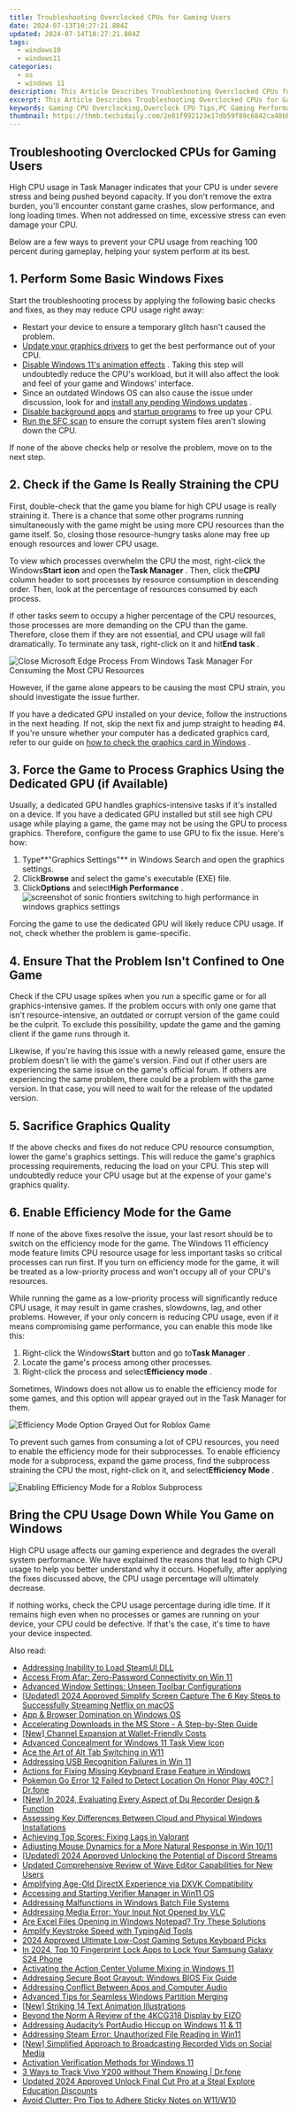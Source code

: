 ```yaml
---
title: Troubleshooting Overclocked CPUs for Gaming Users
date: 2024-07-13T10:27:21.884Z
updated: 2024-07-14T10:27:21.884Z
tags:
  - windows10
  - windows11
categories:
  - os
  - windows 11
description: This Article Describes Troubleshooting Overclocked CPUs for Gaming Users
excerpt: This Article Describes Troubleshooting Overclocked CPUs for Gaming Users
keywords: Gaming CPU Overclocking,Overclock CPU Tips,PC Gaming Performance,CPU Speed Boost,Overclock Troubleshooting,Enhanced Gaming CPUs,Optimize GPU & CPU
thumbnail: https://thmb.techidaily.com/2e81f992123e17db59f89c6842ca48bb426d509215d95604071818ec4e7dc281.jpg
---
```


## Troubleshooting Overclocked CPUs for Gaming Users

 High CPU usage in Task Manager indicates that your CPU is under severe stress and being pushed beyond capacity. If you don't remove the extra burden, you'll encounter constant game crashes, slow performance, and long loading times. When not addressed on time, excessive stress can even damage your CPU.

 Below are a few ways to prevent your CPU usage from reaching 100 percent during gameplay, helping your system perform at its best.

## 1\. Perform Some Basic Windows Fixes

 Start the troubleshooting process by applying the following basic checks and fixes, as they may reduce CPU usage right away:

* Restart your device to ensure a temporary glitch hasn't caused the problem.
* [Update your graphics drivers](https://www.makeuseof.com/update-graphics-drivers-in-windows-10/) to get the best performance out of your CPU.
* [Disable Windows 11's animation effects](https://www.makeuseof.com/windows-11-turn-off-animation-effects/) . Taking this step will undoubtedly reduce the CPU's workload, but it will also affect the look and feel of your game and Windows' interface.
* Since an outdated Windows OS can also cause the issue under discussion, look for and [install any pending Windows updates](https://www.makeuseof.com/windows-11-install-updates/) .
* [Disable background apps](https://www.makeuseof.com/windows-11-disable-background-apps/) and [startup programs](https://www.makeuseof.com/windows-11-disable-startup-programs/) to free up your CPU.
* [Run the SFC scan](https://www.makeuseof.com/system-file-checker-sfc-windows/) to ensure the corrupt system files aren't slowing down the CPU.

 If none of the above checks help or resolve the problem, move on to the next step.

## 2\. Check if the Game Is Really Straining the CPU

 First, double-check that the game you blame for high CPU usage is really straining it. There is a chance that some other programs running simultaneously with the game might be using more CPU resources than the game itself. So, closing those resource-hungry tasks alone may free up enough resources and lower CPU usage.

 To view which processes overwhelm the CPU the most, right-click the Windows**Start icon** and open the**Task Manager** . Then, click the**CPU** column header to sort processes by resource consumption in descending order. Then, look at the percentage of resources consumed by each process.

 If other tasks seem to occupy a higher percentage of the CPU resources, those processes are more demanding on the CPU than the game. Therefore, close them if they are not essential, and CPU usage will fall dramatically. To terminate any task, right-click on it and hit**End task** .

![Close Microsoft Edge Process From Windows Task Manager For Consuming the Most CPU Resources](https://static1.makeuseofimages.com/wordpress/wp-content/uploads/2023/04/close-microsoft-process-from-windows-task-manager.jpg)

 However, if the game alone appears to be causing the most CPU strain, you should investigate the issue further.

 If you have a dedicated GPU installed on your device, follow the instructions in the next heading. If not, skip the next fix and jump straight to heading #4\. If you're unsure whether your computer has a dedicated graphics card, refer to our guide on [how to check the graphics card in Windows](https://www.makeuseof.com/check-graphics-card-model-windows-11/) .

## 3\. Force the Game to Process Graphics Using the Dedicated GPU (if Available)

 Usually, a dedicated GPU handles graphics-intensive tasks if it's installed on a device. If you have a dedicated GPU installed but still see high CPU usage while playing a game, the game may not be using the GPU to process graphics. Therefore, configure the game to use GPU to fix the issue. Here's how:

1. Type**"Graphics Settings"** in Windows Search and open the graphics settings.
2. Click**Browse** and select the game's executable (EXE) file.
3. Click**Options** and select**High Performance** .  
![screenshot of sonic frontiers switching to high performance in windows graphics settings](https://static1.makeuseofimages.com/wordpress/wp-content/uploads/2022/11/screenshot_of_sonic_frontiers_switching_to_high_performance.jpg)

 Forcing the game to use the dedicated GPU will likely reduce CPU usage. If not, check whether the problem is game-specific.

## 4\. Ensure That the Problem Isn't Confined to One Game

 Check if the CPU usage spikes when you run a specific game or for all graphics-intensive games. If the problem occurs with only one game that isn't resource-intensive, an outdated or corrupt version of the game could be the culprit. To exclude this possibility, update the game and the gaming client if the game runs through it.

 Likewise, if you're having this issue with a newly released game, ensure the problem doesn't lie with the game's version. Find out if other users are experiencing the same issue on the game's official forum. If others are experiencing the same problem, there could be a problem with the game version. In that case, you will need to wait for the release of the updated version.

## 5\. Sacrifice Graphics Quality

 If the above checks and fixes do not reduce CPU resource consumption, lower the game's graphics settings. This will reduce the game's graphics processing requirements, reducing the load on your CPU. This step will undoubtedly reduce your CPU usage but at the expense of your game's graphics quality.

## 6\. Enable Efficiency Mode for the Game

 If none of the above fixes resolve the issue, your last resort should be to switch on the efficiency mode for the game. The Windows 11 efficiency mode feature limits CPU resource usage for less important tasks so critical processes can run first. If you turn on efficiency mode for the game, it will be treated as a low-priority process and won't occupy all of your CPU's resources.

 While running the game as a low-priority process will significantly reduce CPU usage, it may result in game crashes, slowdowns, lag, and other problems. However, if your only concern is reducing CPU usage, even if it means compromising game performance, you can enable this mode like this:

1. Right-click the Windows**Start** button and go to**Task Manager** .
2. Locate the game's process among other processes.
3. Right-click the process and select**Efficiency mode** .

 Sometimes, Windows does not allow us to enable the efficiency mode for some games, and this option will appear grayed out in the Task Manager for them.

![Efficiency Mode Option Grayed Out for Roblox Game](https://static1.makeuseofimages.com/wordpress/wp-content/uploads/2023/04/efficiency-mode-option-grayed-out-for-roblox-game.jpg)

 To prevent such games from consuming a lot of CPU resources, you need to enable the efficiency mode for their subprocesses. To enable efficiency mode for a subprocess, expand the game process, find the subprocess straining the CPU the most, right-click on it, and select**Efficiency Mode** .

![Enabling Efficiency Mode for a Roblox Subprocess](https://static1.makeuseofimages.com/wordpress/wp-content/uploads/2023/04/enabling-efficiency-mode-for-a-roblox-subprocess.jpg)

## Bring the CPU Usage Down While You Game on Windows

 High CPU usage affects our gaming experience and degrades the overall system performance. We have explained the reasons that lead to high CPU usage to help you better understand why it occurs. Hopefully, after applying the fixes discussed above, the CPU usage percentage will ultimately decrease.

 If nothing works, check the CPU usage percentage during idle time. If it remains high even when no processes or games are running on your device, your CPU could be defective. If that's the case, it's time to have your device inspected.


<ins class="adsbygoogle"
     style="display:block"
     data-ad-format="autorelaxed"
     data-ad-client="ca-pub-7571918770474297"
     data-ad-slot="1223367746"></ins>



<ins class="adsbygoogle"
     style="display:block"
     data-ad-client="ca-pub-7571918770474297"
     data-ad-slot="8358498916"
     data-ad-format="auto"
     data-full-width-responsive="true"></ins>



<span class="atpl-alsoreadstyle">Also read:</span>
<div><ul>
<li><a href="https://win11.techidaily.com/addressing-inability-to-load-steamui-dll/"><u>Addressing Inability to Load SteamUI DLL</u></a></li>
<li><a href="https://win11.techidaily.com/access-from-afar-zero-password-connectivity-on-win-11/"><u>Access From Afar: Zero-Password Connectivity on Win 11</u></a></li>
<li><a href="https://win11.techidaily.com/advanced-window-settings-unseen-toolbar-configurations/"><u>Advanced Window Settings: Unseen Toolbar Configurations</u></a></li>
<li><a href="https://digital-screen-recording.techidaily.com/updated-2024-approved-simplify-screen-capture-the-6-key-steps-to-successfully-streaming-netflix-on-macos/"><u>[Updated] 2024 Approved  Simplify Screen Capture  The 6 Key Steps to Successfully Streaming Netflix on macOS</u></a></li>
<li><a href="https://win11.techidaily.com/app-and-browser-domination-on-windows-os/"><u>App & Browser Domination on Windows OS</u></a></li>
<li><a href="https://win11.techidaily.com/accelerating-downloads-in-the-ms-store-a-step-by-step-guide/"><u>Accelerating Downloads in the MS Store - A Step-by-Step Guide</u></a></li>
<li><a href="https://youtube-videos.techidaily.com/new-channel-expansion-at-wallet-friendly-costs/"><u>[New] Channel Expansion at Wallet-Friendly Costs</u></a></li>
<li><a href="https://win11.techidaily.com/advanced-concealment-for-windows-11-task-view-icon/"><u>Advanced Concealment for Windows 11 Task View Icon</u></a></li>
<li><a href="https://win11.techidaily.com/ace-the-art-of-alt-tab-switching-in-w11/"><u>Ace the Art of Alt Tab Switching in W11</u></a></li>
<li><a href="https://win11.techidaily.com/addressing-usb-recognition-failures-in-win-11/"><u>Addressing USB Recognition Failures in Win 11</u></a></li>
<li><a href="https://win11.techidaily.com/actions-for-fixing-missing-keyboard-erase-feature-in-windows/"><u>Actions for Fixing Missing Keyboard Erase Feature in Windows</u></a></li>
<li><a href="https://pokemon-go-android.techidaily.com/pokemon-go-error-12-failed-to-detect-location-on-honor-play-40c-drfone-by-drfone-virtual-android/"><u>Pokemon Go Error 12 Failed to Detect Location On Honor Play 40C? | Dr.fone</u></a></li>
<li><a href="https://video-capture.techidaily.com/new-in-2024-evaluating-every-aspect-of-du-recorder-design-and-function/"><u>[New] In 2024, Evaluating Every Aspect of Du Recorder Design & Function</u></a></li>
<li><a href="https://win11.techidaily.com/assessing-key-differences-between-cloud-and-physical-windows-installations/"><u>Assessing Key Differences Between Cloud and Physical Windows Installations</u></a></li>
<li><a href="https://win11.techidaily.com/achieving-top-scores-fixing-lags-in-valorant/"><u>Achieving Top Scores: Fixing Lags in Valorant</u></a></li>
<li><a href="https://win11.techidaily.com/adjusting-mouse-dynamics-for-a-more-natural-response-in-win-1011/"><u>Adjusting Mouse Dynamics for a More Natural Response in Win 10/11</u></a></li>
<li><a href="https://remote-screen-capture.techidaily.com/updated-2024-approved-unlocking-the-potential-of-discord-streams/"><u>[Updated] 2024 Approved  Unlocking the Potential of Discord Streams</u></a></li>
<li><a href="https://sound-tweaking.techidaily.com/updated-comprehensive-review-of-wave-editor-capabilities-for-new-users/"><u>Updated Comprehensive Review of Wave Editor Capabilities for New Users</u></a></li>
<li><a href="https://win11.techidaily.com/amplifying-age-old-directx-experience-via-dxvk-compatibility/"><u>Amplifying Age-Old DirectX Experience via DXVK Compatibility</u></a></li>
<li><a href="https://win11.techidaily.com/accessing-and-starting-verifier-manager-in-win11-os/"><u>Accessing and Starting Verifier Manager in Win11 OS</u></a></li>
<li><a href="https://win11.techidaily.com/addressing-malfunctions-in-windows-batch-file-systems/"><u>Addressing Malfunctions in Windows Batch File Systems</u></a></li>
<li><a href="https://win11.techidaily.com/addressing-media-error-your-input-not-opened-by-vlc/"><u>Addressing Media Error: Your Input Not Opened by VLC</u></a></li>
<li><a href="https://win11.techidaily.com/are-excel-files-opening-in-windows-notepad-try-these-solutions/"><u>Are Excel Files Opening in Windows Notepad? Try These Solutions</u></a></li>
<li><a href="https://win11.techidaily.com/amplify-keystroke-speed-with-typingaid-tools/"><u>Amplify Keystroke Speed with TypingAid Tools</u></a></li>
<li><a href="https://screen-mirroring-recording.techidaily.com/2024-approved-ultimate-low-cost-gaming-setups-keyboard-picks/"><u>2024 Approved  Ultimate Low-Cost Gaming Setups  Keyboard Picks</u></a></li>
<li><a href="https://android-unlock.techidaily.com/in-2024-top-10-fingerprint-lock-apps-to-lock-your-samsung-galaxy-s24-phone-by-drfone-android/"><u>In 2024, Top 10 Fingerprint Lock Apps to Lock Your Samsung Galaxy S24 Phone</u></a></li>
<li><a href="https://win11.techidaily.com/activating-the-action-center-volume-mixing-in-windows-11/"><u>Activating the Action Center Volume Mixing in Windows 11</u></a></li>
<li><a href="https://win11.techidaily.com/addressing-secure-boot-grayout-windows-bios-fix-guide/"><u>Addressing Secure Boot Grayout: Windows BIOS Fix Guide</u></a></li>
<li><a href="https://win11.techidaily.com/addressing-conflict-between-apps-and-computer-audio/"><u>Addressing Conflict Between Apps and Computer Audio</u></a></li>
<li><a href="https://win11.techidaily.com/advanced-tips-for-seamless-windows-partition-merging/"><u>Advanced Tips for Seamless Windows Partition Merging</u></a></li>
<li><a href="https://some-approaches.techidaily.com/new-striking-14-text-animation-illustrations/"><u>[New] Striking 14 Text Animation Illustrations</u></a></li>
<li><a href="https://extra-resources.techidaily.com/beyond-the-norm-a-review-of-the-4kcg318-display-by-eizo/"><u>Beyond the Norm  A Review of the 4KCG318 Display by EIZO</u></a></li>
<li><a href="https://win11.techidaily.com/addressing-audacitys-portaudio-hiccup-on-windows-11-and-11/"><u>Addressing Audacity’s PortAudio Hiccup on Windows 11 & 11</u></a></li>
<li><a href="https://win11.techidaily.com/addressing-steam-error-unauthorized-file-reading-in-win11/"><u>Addressing Steam Error: Unauthorized File Reading in Win11</u></a></li>
<li><a href="https://facebook-clips.techidaily.com/new-simplified-approach-to-broadcasting-recorded-vids-on-social-media/"><u>[New] Simplified Approach to Broadcasting Recorded Vids on Social Media</u></a></li>
<li><a href="https://win11.techidaily.com/activation-verification-methods-for-windows-11/"><u>Activation Verification Methods for Windows 11</u></a></li>
<li><a href="https://android-location-track.techidaily.com/3-ways-to-track-vivo-y200-without-them-knowing-drfone-by-drfone-virtual-android/"><u>3 Ways to Track Vivo Y200 without Them Knowing | Dr.fone</u></a></li>
<li><a href="https://smart-video-editing.techidaily.com/updated-2024-approved-unlock-final-cut-pro-at-a-steal-explore-education-discounts/"><u>Updated 2024 Approved Unlock Final Cut Pro at a Steal Explore Education Discounts</u></a></li>
<li><a href="https://win11.techidaily.com/avoid-clutter-pro-tips-to-adhere-sticky-notes-on-w11w10/"><u>Avoid Clutter: Pro Tips to Adhere Sticky Notes on W11/W10</u></a></li>
</ul></div>
